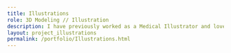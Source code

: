 ```yaml
---
title: Illustrations
role: 3D Modeling // Illustration
description: I have previously worked as a Medical Illustrator and love to illustrate in my spare time.
layout: project_illustrations
permalink: /portfolio/Illustrations.html
---
```

